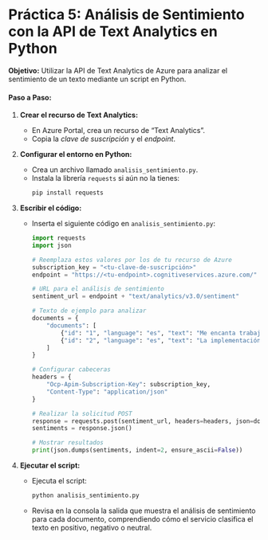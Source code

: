 # Práctica 5: Análisis de Sentimiento con la API de Text Analytics en Python  
**Objetivo:** Utilizar la API de Text Analytics de Azure para analizar el sentimiento de un texto mediante un script en Python.

#### Paso a Paso:

1. **Crear el recurso de Text Analytics:**
   - En Azure Portal, crea un recurso de “Text Analytics”.
   - Copia la *clave de suscripción* y el *endpoint*.

2. **Configurar el entorno en Python:**
   - Crea un archivo llamado `analisis_sentimiento.py`.
   - Instala la librería `requests` si aún no la tienes:
     ```bash
     pip install requests
     ```

3. **Escribir el código:**
   - Inserta el siguiente código en `analisis_sentimiento.py`:
     ```python
     import requests
     import json

     # Reemplaza estos valores por los de tu recurso de Azure
     subscription_key = "<tu-clave-de-suscripción>"
     endpoint = "https://<tu-endpoint>.cognitiveservices.azure.com/"

     # URL para el análisis de sentimiento
     sentiment_url = endpoint + "text/analytics/v3.0/sentiment"

     # Texto de ejemplo para analizar
     documents = {
         "documents": [
             {"id": "1", "language": "es", "text": "Me encanta trabajar con Azure AI, es muy innovador y fácil de usar."},
             {"id": "2", "language": "es", "text": "La implementación del modelo fue complicada y los resultados fueron mediocres."}
         ]
     }

     # Configurar cabeceras
     headers = {
         "Ocp-Apim-Subscription-Key": subscription_key,
         "Content-Type": "application/json"
     }

     # Realizar la solicitud POST
     response = requests.post(sentiment_url, headers=headers, json=documents)
     sentiments = response.json()

     # Mostrar resultados
     print(json.dumps(sentiments, indent=2, ensure_ascii=False))
     ```
4. **Ejecutar el script:**
   - Ejecuta el script:
     ```bash
     python analisis_sentimiento.py
     ```
   - Revisa en la consola la salida que muestra el análisis de sentimiento para cada documento, comprendiendo cómo el servicio clasifica el texto en positivo, negativo o neutral.